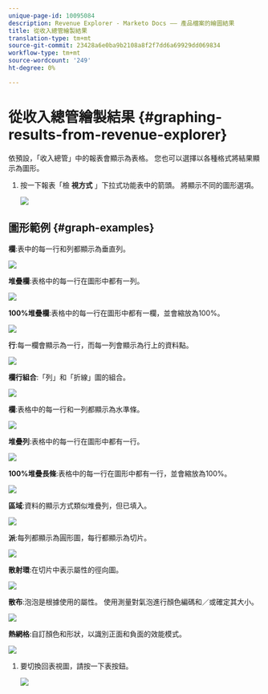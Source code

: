 ```yaml
---
unique-page-id: 10095084
description: Revenue Explorer - Marketo Docs —— 產品檔案的繪圖結果
title: 從收入總管繪製結果
translation-type: tm+mt
source-git-commit: 23428a6e0ba9b2108a8f2f7dd6a69929dd069834
workflow-type: tm+mt
source-wordcount: '249'
ht-degree: 0%

---
```



# 從收入總管繪製結果 {#graphing-results-from-revenue-explorer}

依預設，「收入總管」中的報表會顯示為表格。 您也可以選擇以各種格式將結果顯示為圖形。

1. 按一下報表「檢 **視方式** 」下拉式功能表中的箭頭。 將顯示不同的圖形選項。

   ![](assets/one-1.png)

## 圖形範例 {#graph-examples}

**欄**:表中的每一行和列都顯示為垂直列。

![](assets/column.png)

**堆疊欄**:表格中的每一行在圖形中都有一列。

![](assets/stacked-column.png)

**100%堆疊欄**:表格中的每一行在圖形中都有一欄，並會縮放為100%。

![](assets/100-stacked-column.png)

**行**:每一欄會顯示為一行，而每一列會顯示為行上的資料點。

![](assets/line.png)

**欄行組合**:「列」和「折線」圖的組合。

![](assets/column-line-combo.png)

**欄**:表格中的每一行和一列都顯示為水準條。

![](assets/bar.png)

**堆疊列**:表格中的每一行在圖形中都有一行。

![](assets/stacked-bar.png)

**100%堆疊長條**:表格中的每一行在圖形中都有一行，並會縮放為100%。

![](assets/100-stacked-bar.png)

**區域**:資料的顯示方式類似堆疊列，但已填入。

![](assets/area.png)

**派**:每列都顯示為圓形圖，每行都顯示為切片。

![](assets/pie.png)

**散射環**:在切片中表示屬性的徑向圖。

![](assets/sunburst.png)

**散布**:泡泡是根據使用的屬性。 使用測量對氣泡進行顏色編碼和／或確定其大小。

![](assets/scatter.png)

**熱網格**:自訂顏色和形狀，以識別正面和負面的效能模式。

![](assets/heat-grid.png)

1. 要切換回表視圖，請按一下表按鈕。

   ![](assets/two-1.png)

